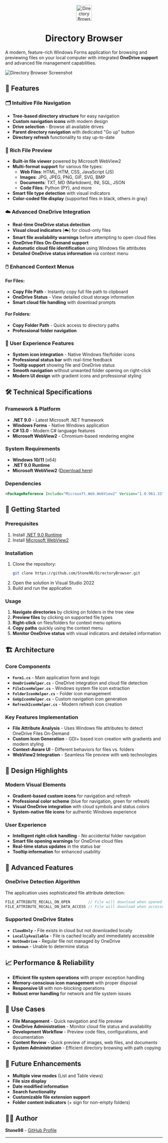﻿<p align="center">
  <img src="DBrowser.png" width="50" alt="Directory Browser logo">
</p>

<h1 align="center"><b>Directory Browser</b></h1>

A modern, feature-rich Windows Forms application for browsing and previewing files on your local computer with integrated **OneDrive support** and advanced file management capabilities.

![Directory Browser Screenshot](DBrowserScreenshot.jpg)

## 🌟 Features

### 🗂️ **Intuitive File Navigation**
- **Tree-based directory structure** for easy navigation
- **Custom navigation icons** with modern design
- **Drive selection** - Browse all available drives
- **Parent directory navigation** with dedicated "Go up" button
- **Directory refresh** functionality to stay up-to-date

### 🎨 **Rich File Preview**
- **Built-in file viewer** powered by Microsoft WebView2
- **Multi-format support** for various file types:
  - **Web Files**: HTML, HTM, CSS, JavaScript (JS)
  - **Images**: JPG, JPEG, PNG, GIF, SVG, BMP
  - **Documents**: TXT, MD (Markdown), INI, SQL, JSON
  - **Code Files**: Python (PY), and more
- **Smart file type detection** with visual indicators
- **Color-coded file display** (supported files in black, others in gray)

### ☁️ **Advanced OneDrive Integration**
- **Real-time OneDrive status detection**
- **Visual cloud indicators** (☁️) for cloud-only files
- **Smart file availability warnings** before attempting to open cloud files
- **OneDrive Files On-Demand support**
- **Automatic cloud file identification** using Windows file attributes
- **Detailed OneDrive status information** via context menu

### 🖱️ **Enhanced Context Menus**
#### For Files:
- **Copy File Path** - Instantly copy full file path to clipboard
- **OneDrive Status** - View detailed cloud storage information
- **Smart cloud file handling** with download prompts

#### For Folders:
- **Copy Folder Path** - Quick access to directory paths
- **Professional folder navigation**

### 🎯 **User Experience Features**
- **System icon integration** - Native Windows file/folder icons
- **Professional status bar** with real-time feedback
- **Tooltip support** showing file and OneDrive status
- **Smooth navigation** without unwanted folder opening on right-click
- **Modern UI design** with gradient icons and professional styling

## 🛠️ **Technical Specifications**

### **Framework & Platform**
- **.NET 9.0** - Latest Microsoft .NET framework
- **Windows Forms** - Native Windows application
- **C# 13.0** - Modern C# language features
- **Microsoft WebView2** - Chromium-based rendering engine

### **System Requirements**
- **Windows 10/11** (x64)
- **.NET 9.0 Runtime**
- **Microsoft WebView2** ([Download here](https://developer.microsoft.com/en-us/microsoft-edge/webview2/))

### **Dependencies**
```xml
<PackageReference Include="Microsoft.Web.WebView2" Version="1.0.961.33" />
```

## 🚀 **Getting Started**

### **Prerequisites**
1. Install [.NET 9.0 Runtime](https://dotnet.microsoft.com/download/dotnet/9.0)
2. Install [Microsoft WebView2](https://developer.microsoft.com/en-us/microsoft-edge/webview2/)

### **Installation**
1. Clone the repository:
   ```bash
   git clone https://github.com/Stone98/DirectoryBrowser.git
   ```
2. Open the solution in Visual Studio 2022
3. Build and run the application

### **Usage**
1. **Navigate directories** by clicking on folders in the tree view
2. **Preview files** by clicking on supported file types
3. **Right-click** on files/folders for context menu options
4. **Copy paths** quickly using the context menu
5. **Monitor OneDrive status** with visual indicators and detailed information

## 🏗️ **Architecture**

### **Core Components**
- **`Form1.cs`** - Main application form and logic
- **`OneDriveHelper.cs`** - OneDrive integration and cloud file detection
- **`FileIconHelper.cs`** - Windows system file icon extraction
- **`FolderIconHelper.cs`** - Folder icon management
- **`GoUpIconHelper.cs`** - Custom navigation icon generation
- **`RefreshIconHelper.cs`** - Modern refresh icon creation

### **Key Features Implementation**
- **File Attribute Analysis** - Uses Windows file attributes to detect OneDrive Files On-Demand
- **Custom Icon Generation** - GDI+ based icon creation with gradients and modern styling
- **Context-Aware UI** - Different behaviors for files vs. folders
- **WebView2 Integration** - Seamless file preview with web technologies

## 🎨 **Design Highlights**

### **Modern Visual Elements**
- **Gradient-based custom icons** for navigation and refresh
- **Professional color scheme** (blue for navigation, green for refresh)
- **Visual OneDrive integration** with cloud symbols and status colors
- **System-native file icons** for authentic Windows experience

### **User Experience**
- **Intelligent right-click handling** - No accidental folder navigation
- **Smart file opening warnings** for OneDrive cloud files
- **Real-time status updates** in the status bar
- **Tooltip information** for enhanced usability

## 🔧 **Advanced Features**

### **OneDrive Detection Algorithm**
The application uses sophisticated file attribute detection:
```csharp
FILE_ATTRIBUTE_RECALL_ON_OPEN        // File will download when opened
FILE_ATTRIBUTE_RECALL_ON_DATA_ACCESS // File will download when accessed
```

### **Supported OneDrive States**
- **`CloudOnly`** - File exists in cloud but not downloaded locally
- **`LocallyAvailable`** - File is cached locally and immediately accessible
- **`NotOneDrive`** - Regular file not managed by OneDrive
- **`Unknown`** - Unable to determine status

## 📈 **Performance & Reliability**

- **Efficient file system operations** with proper exception handling
- **Memory-conscious icon management** with proper disposal
- **Responsive UI** with non-blocking operations
- **Robust error handling** for network and file system issues

## 🎯 **Use Cases**

- **File Management** - Quick navigation and file preview
- **OneDrive Administration** - Monitor cloud file status and availability
- **Development Workflow** - Preview code files, configurations, and documentation
- **Content Review** - Quick preview of images, web files, and documents
- **System Administration** - Efficient directory browsing with path copying

## 🚀 **Future Enhancements**

- **Multiple view modes** (List and Table views)
- **File size display**
- **Date modified information**
- **Search functionality**
- **Customizable file extension support**
- **Folder content indicators** (+ sign for non-empty folders)

## 👨‍💻 **Author**

**Stone98** - [GitHub Profile](https://github.com/Stone98)

---



